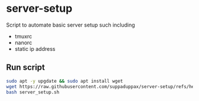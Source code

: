 # server-setup
Script to automate basic server setup such including
- tmuxrc
- nanorc
- static ip address

## Run script
```bash
sudo apt -y upgdate && sudo apt install wget
wget https://raw.githubusercontent.com/suppaduppax/server-setup/refs/heads/main/server_setup.sh
bash server_setup.sh
```
